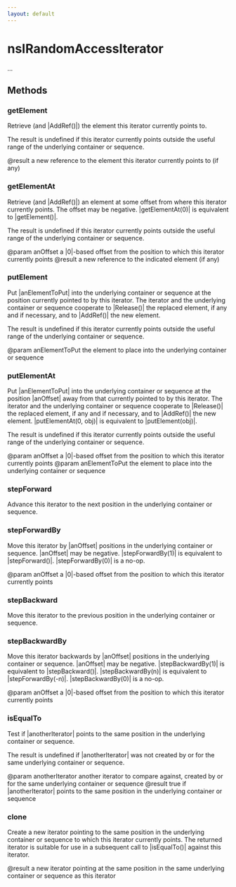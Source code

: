 ```yaml
---
layout: default
---
```


# nsIRandomAccessIterator #

...


## Methods ##

### getElement ###

Retrieve (and |AddRef()|) the element this iterator currently points to.

The result is undefined if this iterator currently points outside the
useful range of the underlying container or sequence.

@result a new reference to the element this iterator currently points to (if any)


### getElementAt ###

Retrieve (and |AddRef()|) an element at some offset from where this iterator currently points.
The offset may be negative.  |getElementAt(0)| is equivalent to |getElement()|.

The result is undefined if this iterator currently points outside the
useful range of the underlying container or sequence.

@param anOffset a |0|-based offset from the position to which this iterator currently points
@result a new reference to the indicated element (if any)


### putElement ###

Put |anElementToPut| into the underlying container or sequence at the position currently pointed to by this iterator.
The iterator and the underlying container or sequence cooperate to |Release()|
the replaced element, if any and if necessary, and to |AddRef()| the new element.

The result is undefined if this iterator currently points outside the
useful range of the underlying container or sequence.

@param anElementToPut the element to place into the underlying container or sequence


### putElementAt ###

Put |anElementToPut| into the underlying container or sequence at the position |anOffset| away from that currently pointed to by this iterator.
The iterator and the underlying container or sequence cooperate to |Release()|
the replaced element, if any and if necessary, and to |AddRef()| the new element.
|putElementAt(0, obj)| is equivalent to |putElement(obj)|.

The result is undefined if this iterator currently points outside the
useful range of the underlying container or sequence.

@param anOffset a |0|-based offset from the position to which this iterator currently points
@param anElementToPut the element to place into the underlying container or sequence


### stepForward ###

Advance this iterator to the next position in the underlying container or sequence.


### stepForwardBy ###

Move this iterator by |anOffset| positions in the underlying container or sequence.
|anOffset| may be negative.  |stepForwardBy(1)| is equivalent to |stepForward()|.
|stepForwardBy(0)| is a no-op.

@param anOffset a |0|-based offset from the position to which this iterator currently points


### stepBackward ###

Move this iterator to the previous position in the underlying container or sequence.


### stepBackwardBy ###

Move this iterator backwards by |anOffset| positions in the underlying container or sequence.
|anOffset| may be negative.  |stepBackwardBy(1)| is equivalent to |stepBackward()|.
|stepBackwardBy(n)| is equivalent to |stepForwardBy(-n)|.  |stepBackwardBy(0)| is a no-op.

@param anOffset a |0|-based offset from the position to which this iterator currently points


### isEqualTo ###

Test if |anotherIterator| points to the same position in the underlying container or sequence.

The result is undefined if |anotherIterator| was not created by or for the same underlying container or sequence.

@param anotherIterator another iterator to compare against, created by or for the same underlying container or sequence
@result true if |anotherIterator| points to the same position in the underlying container or sequence


### clone ###

Create a new iterator pointing to the same position in the underlying container or sequence to which this iterator currently points.
The returned iterator is suitable for use in a subsequent call to |isEqualTo()| against this iterator.

@result a new iterator pointing at the same position in the same underlying container or sequence as this iterator


